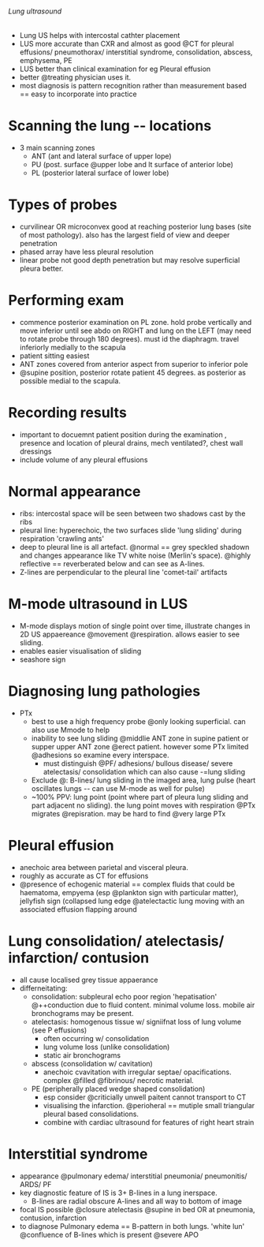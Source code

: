 ###### Lung ultrasound
- Lung US helps with intercostal cathter placement
- LUS more accurate than CXR and almost as good @CT for pleural effusions/ pneumothorax/ interstitial syndrome, consolidation, abscess, emphysema, PE
- LUS better than clinical examination for eg Pleural effusion
- better @treating physician uses it.
- most diagnosis is pattern recognition rather than measurement based == easy to incorporate into practice

# Scanning the lung -- locations
- 3 main scanning zones
    + ANT (ant and lateral surface of upper lope)
    + PU (post. surface @upper lobe and lt surface of anterior lobe)
    + PL (posterior lateral surface of lower lobe)

# Types of probes
- curvilinear OR microconvex good at reaching posterior lung bases (site of most pathology). also has the largest field of view and deeper penetration
- phased array have less pleural resolution
- linear probe not good depth penetration but may resolve superficial pleura better.

# Performing exam
- commence posterior examination on PL zone. hold probe vertically and move inferior until see abdo on RIGHT and lung on the LEFT (may need to rotate probe through 180 degrees). must id the diaphragm. travel inferiorly medially to the scapula
- patient sitting easiest
- ANT zones covered from anterior aspect from superior to inferior pole
- @supine position, posterior rotate patient 45 degrees. as posterior as possible medial to the scapula. 

# Recording results
- important to docuemnt patient position during the examination , presence and location of pleural drains, mech ventilated?, chest wall dressings
- include volume of any pleural effusions


# Normal appearance
- ribs: intercostal space will be seen between two shadows cast by the ribs
- pleural line: hyperechoic, the two surfaces slide 'lung sliding' during respiration 'crawling ants'
- deep to pleural line is all artefact. @normal == grey speckled shadown and changes appearance like TV white noise (Merlin's space). @highly reflective == reverberated below and can see as A-lines. 
- Z-lines are perpendicular to the pleural line 'comet-tail' artifacts

# M-mode ultrasound in LUS
- M-mode displays motion of single point over time, illustrate changes in 2D US appaereance @movement @respiration. allows easier to see sliding.
- enables easier visualisation of sliding
- seashore sign

# Diagnosing lung pathologies
- PTx
    + best to use a high frequency probe @only looking superficial. can also use Mmode to help
    + inability to see lung sliding @middlie ANT zone in supine patient or supper upper ANT zone @erect patient. however some PTx limited @adhesions so examine every interspace.
        * must distinguish @PF/ adhesions/ bullous disease/ severe atelectasis/ consolidation which can also cause -=lung sliding
    + Exclude @: B-lines/ lung sliding in the imaged area, lung pulse (heart oscillates lungs -- can use M-mode as well for pulse)
    + ~100% PPV: lung point (point where part of pleura lung sliding and part adjacent no sliding). the lung point moves with respiration @PTx migrates @repisration. may be hard to find @very large PTx

# Pleural effusion
- anechoic area between parietal and visceral pleura. 
- roughly as accurate as CT for effusions
- @presence of echogenic material == complex fluids that could be haematoma, empyema (esp @plankton sign with particular matter), jellyfish sign (collapsed lung edge @atelectactic lung moving with an associated effusion flapping around 

# Lung consolidation/ atelectasis/ infarction/ contusion
- all cause localised grey tissue appaerance
- differneitating:
    + consolidation: subpleural echo poor region 'hepatisation' @++conduction due to fluid content. minimal volume loss. mobile air bronchograms may be present.
    + atelectasis: homogenous tissue w/ signiifnat loss of lung volume (see P effusions)
        * often occurring w/ consolidation
        * lung volume loss (unlike consolidation)
        * static air bronchograms
    + abscess (consolidation w/ cavitation)
        * anechoic cvavitation with irregular septae/ opacifications. complex @filled @fibrinous/ necrotic material.
    + PE (peripherally placed wedge shaped consolidation)
        * esp consider @criticially unwell paitent cannot transport to CT
        * visualising the infarction. @perioheral == mutiple small triangular pleural based consolidations.
        * combine with cardiac ultrasound for features of right heart strain

# Interstitial syndrome
- appearance @pulmonary edema/ interstitial pneumonia/ pneumonitis/ ARDS/ PF
- key diagnostic feature of IS is 3+ B-lines in a lung inerspace.
    + B-lines are radial obscure A-lines and all way to bottom of image
- focal IS possible @closure atelectasis @supine in bed OR at pneumonia, contusion, infarction
- to diagnose Pulmonary edema == B-pattern in both lungs. 'white lun' @confluence of B-lines which is present @severe APO